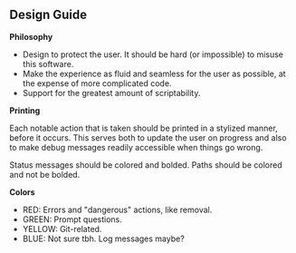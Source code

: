 ## Design Guide

**Philosophy**

+ Design to protect the user. It should be hard (or impossible) to misuse this software.
+ Make the experience as fluid and seamless for the user as possible, at the expense of more complicated code.
+ Support for the greatest amount of scriptability.

**Printing**

Each notable action that is taken should be printed in a stylized manner, before it occurs. This serves both to update the user on progress and also to make debug messages readily accessible when things go wrong.

Status messages should be colored and bolded.
Paths should be colored and not be bolded.

**Colors**

+ RED: Errors and "dangerous" actions, like removal.
+ GREEN: Prompt questions.
+ YELLOW: Git-related.
+ BLUE: Not sure tbh. Log messages maybe?
